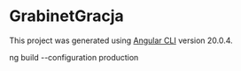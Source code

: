 # GrabinetGracja

This project was generated using [Angular CLI](https://github.com/angular/angular-cli) version 20.0.4.

ng build --configuration production
